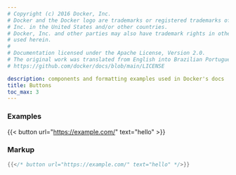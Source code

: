 ```yaml
---
# Copyright (c) 2016 Docker, Inc.
# Docker and the Docker logo are trademarks or registered trademarks of Docker,
# Inc. in the United States and/or other countries.
# Docker, Inc. and other parties may also have trademark rights in other terms
# used herein.
#
# Documentation licensed under the Apache License, Version 2.0.
# The original work was translated from English into Brazilian Portuguese.
# https://github.com/docker/docs/blob/main/LICENSE

description: components and formatting examples used in Docker's docs
title: Buttons
toc_max: 3
---
```

### Examples

{{< button url="https://example.com/" text="hello" >}}

### Markup

```go
{{</* button url="https://example.com/" text="hello" */>}}
```
